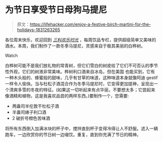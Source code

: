 # 为节日享受节日母狗马提尼

> 原文：<https://lifehacker.com/enjoy-a-festive-birch-martini-for-the-holidays-1831263265>

各位周末快乐，欢迎回到 [*三料欢乐时光*](http://lifehacker.com/tag/3-ingredient-happy-hour) ，每周饮品专栏，提供超级简单又美味的酒水。本周，我们制作了一款冬季马提尼，灵感来自于极其美丽的白桦树。

Watch

白桦树可能不是我们放礼物的常青树，但它们雪白的树皮给了它们不可否认的季节性外观，它们的树液非常美味。桦树利口酒来自冰岛，但在美国 也能买到，它有一种木头般的、蜂蜜般的甜味，几乎有甘草的味道，这种味道本身就像阿迪 gestif 一样令人愉快。当与杜松子酒混合作为冬季马提尼时，它变得更加提神，呈现出一个清爽多雪的冬夜的特征。(如果这一切听起来有点华丽，不要想太多；它尝起来像酒精和植物，这是我喜欢品尝的两样东西。)要制作一个，您需要:

*   两盎司半伦敦干杜松子酒
*   半盎司婊子利口酒
*   2 破折号橙色苦味酒

将所有东西倒入加满冰块的杯子中，搅拌直到杯子变得冷得让人不舒服。滤入一辆跑车，一边欣赏你的节日树一边啜饮。重复，直到你充满了节日的精神。